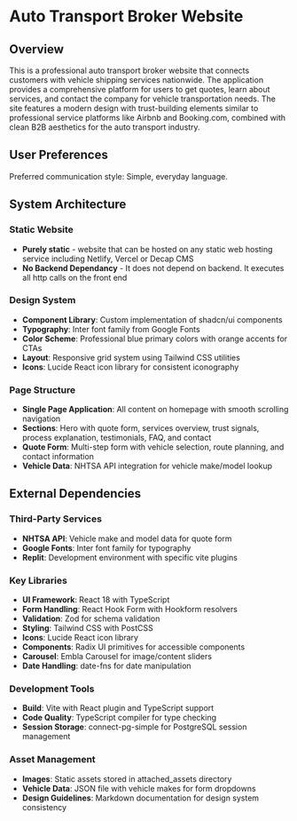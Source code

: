 # Auto Transport Broker Website

## Overview

This is a professional auto transport broker website that connects customers with vehicle shipping services nationwide. The application provides a comprehensive platform for users to get quotes, learn about services, and contact the company for vehicle transportation needs. The site features a modern design with trust-building elements similar to professional service platforms like Airbnb and Booking.com, combined with clean B2B aesthetics for the auto transport industry.

## User Preferences

Preferred communication style: Simple, everyday language.

## System Architecture

### Static Website
- **Purely static** - website that can be hosted on any static web hosting service including Netlify, Vercel or Decap CMS
- **No Backend Dependancy** - It does not depend on backend. It executes all http calls on the front end

### Design System
- **Component Library**: Custom implementation of shadcn/ui components
- **Typography**: Inter font family from Google Fonts
- **Color Scheme**: Professional blue primary colors with orange accents for CTAs
- **Layout**: Responsive grid system using Tailwind CSS utilities
- **Icons**: Lucide React icon library for consistent iconography

### Page Structure
- **Single Page Application**: All content on homepage with smooth scrolling navigation
- **Sections**: Hero with quote form, services overview, trust signals, process explanation, testimonials, FAQ, and contact
- **Quote Form**: Multi-step form with vehicle selection, route planning, and contact information
- **Vehicle Data**: NHTSA API integration for vehicle make/model lookup

## External Dependencies

### Third-Party Services
- **NHTSA API**: Vehicle make and model data for quote form
- **Google Fonts**: Inter font family for typography
- **Replit**: Development environment with specific vite plugins

### Key Libraries
- **UI Framework**: React 18 with TypeScript
- **Form Handling**: React Hook Form with Hookform resolvers
- **Validation**: Zod for schema validation
- **Styling**: Tailwind CSS with PostCSS
- **Icons**: Lucide React icon library
- **Components**: Radix UI primitives for accessible components
- **Carousel**: Embla Carousel for image/content sliders
- **Date Handling**: date-fns for date manipulation

### Development Tools
- **Build**: Vite with React plugin and TypeScript support
- **Code Quality**: TypeScript compiler for type checking
- **Session Storage**: connect-pg-simple for PostgreSQL session management

### Asset Management
- **Images**: Static assets stored in attached_assets directory
- **Vehicle Data**: JSON file with vehicle makes for form dropdowns
- **Design Guidelines**: Markdown documentation for design system consistency